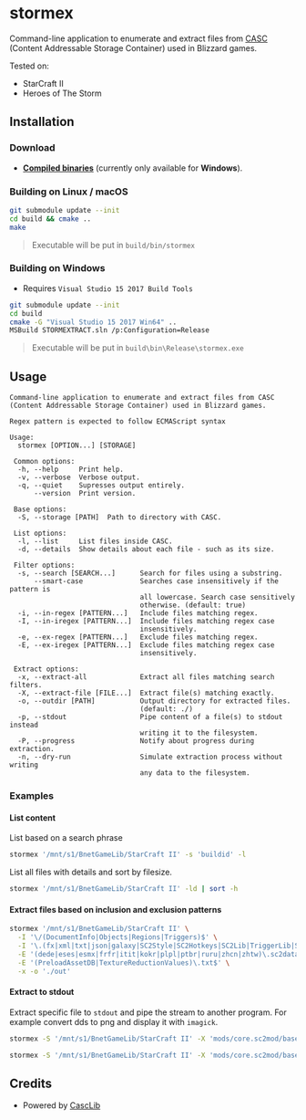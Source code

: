 # stormex

Command-line application to enumerate and extract files from [CASC](https://wowdev.wiki/CASC) (Content Addressable Storage Container) used in Blizzard games.

Tested on:

* StarCraft II
* Heroes of The Storm

## Installation

### Download

* [**Compiled binaries**](https://github.com/Talv/stormex/releases/latest) (currently only available for __Windows__).

### Building on Linux / macOS

```sh
git submodule update --init
cd build && cmake ..
make
```

> Executable will be put in `build/bin/stormex`

### Building on Windows

* Requires `Visual Studio 15 2017 Build Tools`

```sh
git submodule update --init
cd build
cmake -G "Visual Studio 15 2017 Win64" ..
MSBuild STORMEXTRACT.sln /p:Configuration=Release
```

> Executable will be put in `build\bin\Release\stormex.exe`

## Usage

```
Command-line application to enumerate and extract files from CASC (Content Addressable Storage Container) used in Blizzard games.

Regex pattern is expected to follow ECMAScript syntax

Usage:
  stormex [OPTION...] [STORAGE]

 Common options:
  -h, --help     Print help.
  -v, --verbose  Verbose output.
  -q, --quiet    Supresses output entirely.
      --version  Print version.

 Base options:
  -S, --storage [PATH]  Path to directory with CASC.

 List options:
  -l, --list     List files inside CASC.
  -d, --details  Show details about each file - such as its size.

 Filter options:
  -s, --search [SEARCH...]      Search for files using a substring.
      --smart-case              Searches case insensitively if the pattern is
                                all lowercase. Search case sensitively
                                otherwise. (default: true)
  -i, --in-regex [PATTERN...]   Include files matching regex.
  -I, --in-iregex [PATTERN...]  Include files matching regex case
                                insensitively.
  -e, --ex-regex [PATTERN...]   Exclude files matching regex.
  -E, --ex-iregex [PATTERN...]  Exclude files matching regex case
                                insensitively.

 Extract options:
  -x, --extract-all             Extract all files matching search filters.
  -X, --extract-file [FILE...]  Extract file(s) matching exactly.
  -o, --outdir [PATH]           Output directory for extracted files.
                                (default: ./)
  -p, --stdout                  Pipe content of a file(s) to stdout instead
                                writing it to the filesystem.
  -P, --progress                Notify about progress during extraction.
  -n, --dry-run                 Simulate extraction process without writing
                                any data to the filesystem.
```

### Examples

#### List content

List based on a search phrase

```sh
stormex '/mnt/s1/BnetGameLib/StarCraft II' -s 'buildid' -l
```

List all files with details and sort by filesize.

```sh
stormex '/mnt/s1/BnetGameLib/StarCraft II' -ld | sort -h
```

#### Extract files based on inclusion and exclusion patterns

```sh
stormex '/mnt/s1/BnetGameLib/StarCraft II' \
  -I '\/(DocumentInfo|Objects|Regions|Triggers)$' \
  -I '\.(fx|xml|txt|json|galaxy|SC2Style|SC2Hotkeys|SC2Lib|TriggerLib|SC2Interface|SC2Locale|SC2Components|SC2Layout)$' \
  -E '(dede|eses|esmx|frfr|itit|kokr|plpl|ptbr|ruru|zhcn|zhtw)\.sc2data' \
  -E '(PreloadAssetDB|TextureReductionValues)\.txt$' \
  -x -o './out'
```

#### Extract to stdout

Extract specific file to `stdout` and pipe the stream to another program. For example convert dds to png and display it with `imagick`.

```sh
stormex -S '/mnt/s1/BnetGameLib/StarCraft II' -X 'mods/core.sc2mod/base.sc2data/EditorData/Images/HeroesEditor_Logo.tga' -p | display tga:
```

```sh
stormex -S '/mnt/s1/BnetGameLib/StarCraft II' -X 'mods/core.sc2mod/base.sc2data/EditorData/Images/EditorLogo.dds' -p | magick dds: png: | display png:
```

## Credits

* Powered by [CascLib](https://github.com/ladislav-zezula/CascLib)
